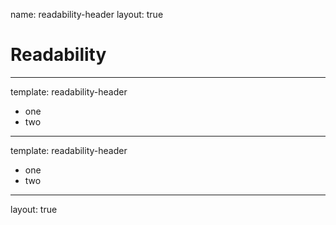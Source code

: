 name: readability-header
layout: true

# Readability

---
template: readability-header

* one
* two

---
template: readability-header

* one
* two

---
layout: true